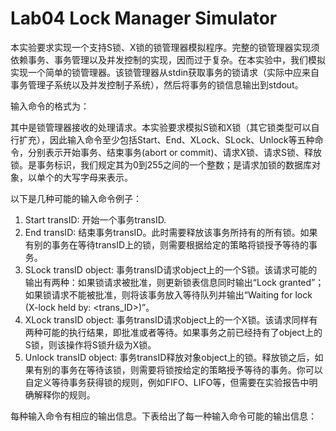 # Lab04 Lock Manager Simulator

本实验要求实现一个支持S锁、X锁的锁管理器模拟程序。完整的锁管理器实现须依赖事务、事务管理以及并发控制的实现，因而过于复杂。在本实验中，我们模拟实现一个简单的锁管理器。该锁管理器从stdin获取事务的锁请求（实际中应来自事务管理子系统以及并发控制子系统），然后将事务的锁信息输出到stdout。

输入命令的格式为：<request type> <transaction ID> <object>

其中<request type>是锁管理器接收的处理请求。本实验要求模拟S锁和X锁（其它锁类型可以自行扩充），因此输入命令至少包括Start、End、XLock、SLock、Unlock等五种命令，分别表示开始事务、结束事务(abort or commit)、请求X锁、请求S锁、释放锁。<transaction ID>是事务标识，我们规定其为0到255之间的一个整数；<object>是请求加锁的数据库对象，以单个的大写字母来表示。

以下是几种可能的输入命令例子：

1. Start transID: 开始一个事务transID.
2. End transID: 结束事务transID。此时需要释放该事务所持有的所有锁。如果有别的事务在等待transID上的锁，则需要根据给定的策略将锁授予等待的事务。
3. SLock transID object: 事务transID请求object上的一个S锁。该请求可能的输出有两种：如果锁请求被批准，则更新锁表信息同时输出“Lock granted”；如果锁请求不能被批准，则将该事务放入等待队列并输出“Waiting for lock (X-lock held by: <trans_ID>)”。
4. XLock transID object: 事务transID请求object上的一个X锁。该请求同样有两种可能的执行结果，即批准或者等待。如果事务之前已经持有了object上的S锁，则该操作将S锁升级为X锁。
5. Unlock transID object: 事务transID释放对象object上的锁。释放锁之后，如果有别的事务在等待该锁，则需要将锁按给定的策略授予等待的事务。你可以自定义等待事务获得锁的规则，例如FIFO、LIFO等，但需要在实验报告中明确解释你的规则。

每种输入命令有相应的输出信息。下表给出了每一种输入命令可能的输出信息：